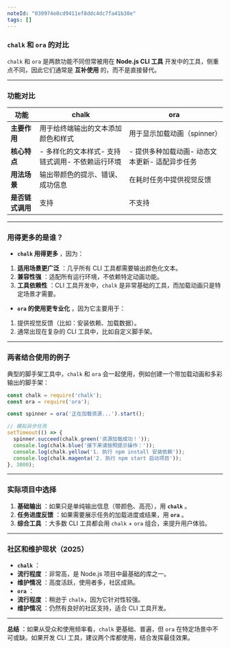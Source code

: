 ```yaml
---
noteId: "030974e0cd9411ef8ddc4dc7fa41b30e"
tags: []
---
```


### **`chalk` 和 `ora` 的对比**

`chalk` 和 `ora` 是两款功能不同但常被用在 **Node.js CLI 工具** 开发中的工具，侧重点不同，因此它们通常是 **互补使用** 的，而不是直接替代。

---

### **功能对比**

| **功能**         | **chalk**                                  | **ora**                                  |
| ---------------------- | ------------------------------------------------ | ---------------------------------------------- |
| **主要作用**     | 用于给终端输出的文本添加颜色和样式               | 用于显示加载动画（spinner）                    |
| **核心特点**     | - 多样化的文本样式- 支持链式调用- 不依赖运行环境 | - 提供多种加载动画- 动态文本更新- 适配异步任务 |
| **用法场景**     | 输出带颜色的提示、错误、成功信息                 | 在耗时任务中提供视觉反馈                       |
| **是否链式调用** | 支持                                             | 不支持                                         |

---

### **用得更多的是谁？**

* **`chalk` 用得更多** ，因为：

1. **适用场景更广泛** ：几乎所有 CLI 工具都需要输出颜色化文本。
2. **兼容性强** ：适配所有运行环境，不依赖特定动画功能。
3. **工具依赖性** ：CLI 工具开发中，`chalk` 是非常基础的工具，而加载动画只是特定场景才需要。

* **`ora` 的使用更专业化** ，因为它主要用于：

1. 提供视觉反馈（比如：安装依赖、加载数据）。
2. 通常出现在复杂的 CLI 工具中，比如自定义脚手架。

---

### **两者结合使用的例子**

典型的脚手架工具中，`chalk` 和 `ora` 会一起使用，例如创建一个带加载动画和多彩输出的脚手架：

```javascript
const chalk = require('chalk');
const ora = require('ora');

const spinner = ora('正在加载资源...').start();

// 模拟异步任务
setTimeout(() => {
  spinner.succeed(chalk.green('资源加载成功！'));
  console.log(chalk.blue('接下来请按照提示操作：'));
  console.log(chalk.yellow('1. 执行 npm install 安装依赖'));
  console.log(chalk.magenta('2. 执行 npm start 启动项目'));
}, 3000);
```

---

### **实际项目中选择**

1. **基础输出** ：如果只是单纯输出信息（带颜色、高亮），用  **`chalk`** 。
2. **任务进度反馈** ：如果需要展示任务的加载进度或结果，用  **`ora`** 。
3. **综合工具** ：大多数 CLI 工具都会用 `chalk` + `ora` 组合，来提升用户体验。

---

### **社区和维护现状（2025）**

* **`chalk`** ：
* **流行程度** ：非常高，是 Node.js 项目中最基础的库之一。
* **维护情况** ：高度活跃，使用者多，社区成熟。
* **`ora`** ：
* **流行程度** ：稍逊于 `chalk`，因为它针对性较强。
* **维护情况** ：仍然有良好的社区支持，适合 CLI 工具开发。

---

 **总结** ：如果从受众和使用频率看，`chalk` 更基础、普遍，但 `ora` 在特定场景中不可或缺。如果开发 CLI 工具，建议两个库都使用，结合发挥最佳效果。
